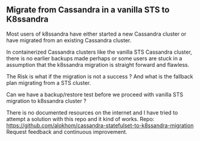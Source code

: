 Migrate from Cassandra in a vanilla STS to K8ssandra
----------------------------------------------------

Most users of k8ssandra have either started a new Cassandra cluster or have migrated from an existing Cassandra cluster. 

In containerized Cassandra clusters like the vanilla STS Cassandra cluster, there is no earlier backups made perhaps or some users are stuck in a assumption that the k8ssandra migration is straight forward and flawless. 

The Risk is what if the migration is not a success ? And what is the fallback plan migrating from a STS cluster. 

Can we have a backup/restore test before we proceed with vanilla STS migration to k8ssandra cluster ?

There is no documented resources on the internet and I have tried to attempt a solution with this repo and it kind of works. 
Repo: https://github.com/alokhom/cassandra-statefulset-to-k8ssandra-migration 
Request feedback and continuous improvement. 


